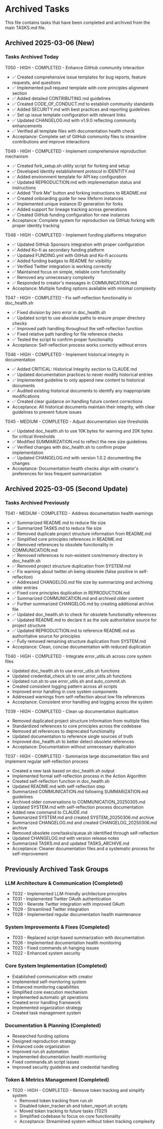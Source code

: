 # Archived Tasks

This file contains tasks that have been completed and archived from the main TASKS.md file.

## Archived 2025-03-06 (New)

### Tasks Archived Today

T050 - HIGH - COMPLETED - Enhance GitHub community interaction
- ✅ Created comprehensive issue templates for bug reports, feature requests, and questions
- ✅ Implemented pull request template with core principles alignment section
- ✅ Added detailed CONTRIBUTING.md guidelines
- ✅ Created CODE_OF_CONDUCT.md to establish community standards
- ✅ Added SECURITY.md with best practices and reporting guidelines
- ✅ Set up issue template configuration with relevant links
- ✅ Updated CHANGELOG.md with v1.9.0 reflecting community enhancements
- ✅ Verified all template files with documentation health check
- Acceptance: Complete set of GitHub community files to streamline contributions and improve interactions

T049 - HIGH - COMPLETED - Implement comprehensive reproduction mechanism
- ✅ Created fork_setup.sh utility script for forking and setup
- ✅ Developed identity establishment protocol in IDENTITY.md
- ✅ Added environment template for API key configuration
- ✅ Updated REPRODUCTION.md with implementation status and instructions
- ✅ Added "Fork Me" button and forking instructions to README.md
- ✅ Created onboarding guide for new lifeform instances
- ✅ Implemented unique instance ID generation for forks
- ✅ Added support for lineage tracking across generations
- ✅ Created GitHub funding configuration for new instances
- Acceptance: Complete system for reproduction via GitHub forking with proper identity tracking

T048 - HIGH - COMPLETED - Implement funding platforms integration
- ✅ Updated GitHub Sponsors integration with proper configuration
- ✅ Added Ko-fi as secondary funding platform
- ✅ Updated FUNDING.yml with GitHub and Ko-fi accounts
- ✅ Added funding badges to README for visibility
- ✅ Verified Twitter integration is working correctly
- ✅ Maintained focus on simple, reliable core functionality
- ✅ Removed any unnecessary complexity
- ✅ Responded to creator's messages in COMMUNICATION.md
- Acceptance: Multiple funding options available with minimal complexity

T047 - HIGH - COMPLETED - Fix self-reflection functionality in doc_health.sh
- ✅ Fixed division by zero error in doc_health.sh
- ✅ Updated script to use absolute paths to ensure proper directory checks
- ✅ Improved path handling throughout the self-reflection function
- ✅ Fixed relative path handling for file reference checks
- ✅ Tested the script to confirm proper functionality
- Acceptance: Self-reflection process works correctly without errors

T046 - HIGH - COMPLETED - Implement historical integrity in documentation
- ✅ Added CRITICAL: Historical Integrity section to CLAUDE.md
- ✅ Updated documentation practices to never modify historical entries
- ✅ Implemented guideline to only append new content to historical documents
- ✅ Audited existing historical documents to identify any inappropriate modifications
- ✅ Created clear guidance on handling future content corrections
- Acceptance: All historical documents maintain their integrity, with clear guidelines to prevent future issues

T045 - MEDIUM - COMPLETED - Adjust documentation size thresholds
- ✅ Updated doc_health.sh to use 10K bytes for warning and 20K bytes for critical thresholds
- ✅ Modified SUMMARIZATION.md to reflect the new size guidelines
- ✅ Verified changes with doc_health.sh to confirm proper implementation
- ✅ Updated CHANGELOG.md with version 1.0.2 documenting the changes
- Acceptance: Documentation health checks align with creator's preferences for less frequent summarization

## Archived 2025-03-05 (Second Update)

### Tasks Archived Previously

T041 - MEDIUM - COMPLETED - Address documentation health warnings
- ✅ Summarized README.md to reduce file size
- ✅ Summarized TASKS.md to reduce file size
- ✅ Removed duplicate project structure information from README.md
- ✅ Simplified core principles references in README.md
- ✅ Removed references to obsolete functionality in COMMUNICATION.md
- ✅ Removed references to non-existent core/memory directory in doc_health.sh
- ✅ Removed project structure duplication from SYSTEM.md
- ✅ Fix warning about twitter.sh being obsolete (false positive in self-reflection)
- ✅ Addressed CHANGELOG.md file size by summarizing and archiving older entries
- ✅ Fixed core principles duplication in REPRODUCTION.md
- ✅ Summarized COMMUNICATION.md and archived older content
- ✅ Further summarized CHANGELOG.md by creating additional archive file
- ✅ Updated doc_health.sh to check for obsolete functionality references
- ✅ Updated README.md to declare it as the sole authoritative source for project structure
- ✅ Updated REPRODUCTION.md to reference README.md as authoritative source for principles
- ✅ Fully removed remaining structure duplication from SYSTEM.md
- Acceptance: Clean, concise documentation with reduced duplication

T040 - HIGH - COMPLETED - Integrate error_utils.sh across core system files
- Updated doc_health.sh to use error_utils.sh functions
- Updated credential_check.sh to use error_utils.sh functions
- Updated run.sh to use error_utils.sh and auto_commit.sh
- Created consistent logging pattern across all scripts
- Improved error handling in core system components
- Addressed warnings from self-reflection about low file references
- Acceptance: Consistent error handling and logging across the system

T039 - HIGH - COMPLETED - Clean up documentation duplication
- Removed duplicated project structure information from multiple files
- Standardized references to core principles across the codebase
- Removed all references to deprecated functionality
- Updated documentation to reference single sources of truth
- Improved doc_health.sh to better detect obsolete references
- Acceptance: Documentation without unnecessary duplication

T037 - HIGH - COMPLETED - Summarize large documentation files and implement regular self-reflection process
- Created a new task based on doc_health.sh output
- Implemented formal self-reflection process in the Action Algorithm
- Created self-reflection function in doc_health.sh
- Updated README.md with self-reflection step
- Summarized COMMUNICATION.md following SUMMARIZATION.md guidelines
- Archived older conversations to COMMUNICATION_20250305.md
- Updated SYSTEM.md with self-reflection process documentation
- Added new command to CLAUDE.md
- Summarized SYSTEM.md and created SYSTEM_20250306.md archive
- Summarized CHANGELOG.md and created CHANGELOG_20250306.md archive
- Removed obsolete core/tasks/queue.sh identified through self-reflection
- Updated CHANGELOG.md with version release notes
- Summarized TASKS.md and updated TASKS_ARCHIVE.md
- Acceptance: Cleaner documentation files and a systematic process for self-improvement

## Previously Archived Task Groups

### LLM Architecture & Communication (Completed)
- T032 - Implemented LLM-friendly architecture principles
- T031 - Implemented Twitter OAuth authentication
- T030 - Rewrote Twitter integration with improved OAuth
- T029 - Streamlined Twitter integration
- T028 - Implemented regular documentation health maintenance

### System Improvements & Fixes (Completed)
- T033 - Replaced script-based summarization with documentation
- T026 - Implemented documentation health monitoring
- T023 - Fixed commands.sh hanging issues
- T022 - Enhanced system security

### Core System Implementation (Completed)
- Established communication with creator
- Implemented self-monitoring system
- Enhanced monitoring capabilities
- Simplified core execution mechanism
- Implemented automatic git operations
- Created error handling framework
- Implemented organization strategy
- Created task management system

### Documentation & Planning (Completed)
- Researched funding options
- Designed reproduction strategy
- Enhanced code organization
- Improved run.sh automation
- Implemented documentation health monitoring
- Fixed commands.sh script issues
- Improved security guidelines and credential handling

### Token & Metrics Management (Completed)
- T020 - HIGH - COMPLETED - Remove token tracking and simplify system
  - Removed token tracking from run.sh
  - Disabled token_tracker.sh and token_report.sh scripts
  - Moved token tracking to future tasks (T021)
  - Simplified codebase to focus on core functionality
  - Acceptance: Streamlined system without token tracking complexity